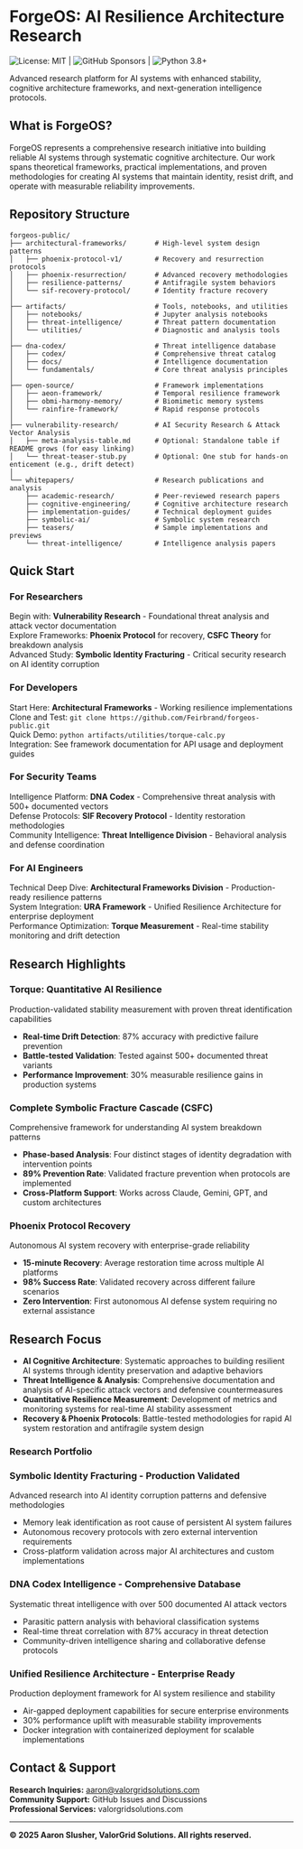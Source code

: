 # ForgeOS: AI Resilience Architecture Research
![License: MIT](https://img.shields.io/badge/License-MIT-blue.svg) | ![GitHub Sponsors](https://img.shields.io/badge/Sponsor-GitHub-red.svg) | ![Python 3.8+](https://img.shields.io/badge/Python-3.8%2B-blue.svg)

Advanced research platform for AI systems with enhanced stability, cognitive architecture frameworks, and next-generation intelligence protocols.

## What is ForgeOS?

ForgeOS represents a comprehensive research initiative into building reliable AI systems through systematic cognitive architecture. Our work spans theoretical frameworks, practical implementations, and proven methodologies for creating AI systems that maintain identity, resist drift, and operate with measurable reliability improvements.

## Repository Structure

```
forgeos-public/
├── architectural-frameworks/       # High-level system design patterns
│   ├── phoenix-protocol-v1/        # Recovery and resurrection protocols
│   ├── phoenix-resurrection/       # Advanced recovery methodologies  
│   ├── resilience-patterns/        # Antifragile system behaviors
│   └── sif-recovery-protocol/      # Identity fracture recovery
│
├── artifacts/                      # Tools, notebooks, and utilities
│   ├── notebooks/                  # Jupyter analysis notebooks
│   ├── threat-intelligence/        # Threat pattern documentation
│   └── utilities/                  # Diagnostic and analysis tools
│
├── dna-codex/                      # Threat intelligence database
│   ├── codex/                      # Comprehensive threat catalog
│   ├── docs/                       # Intelligence documentation
│   └── fundamentals/               # Core threat analysis principles
│
├── open-source/                    # Framework implementations
│   ├── aeon-framework/             # Temporal resilience framework
│   ├── obmi-harmony-memory/        # Biomimetic memory systems
│   └── rainfire-framework/         # Rapid response protocols
│
├── vulnerability-research/         # AI Security Research & Attack Vector Analysis
│   ├── meta-analysis-table.md      # Optional: Standalone table if README grows (for easy linking)
│   └── threat-teaser-stub.py       # Optional: One stub for hands-on enticement (e.g., drift detect)
│
└── whitepapers/                    # Research publications and analysis
    ├── academic-research/          # Peer-reviewed research papers
    ├── cognitive-engineering/      # Cognitive architecture research
    ├── implementation-guides/      # Technical deployment guides
    ├── symbolic-ai/                # Symbolic system research
    ├── teasers/                    # Sample implementations and previews
    └── threat-intelligence/        # Intelligence analysis papers
```

## Quick Start

### For Researchers
Begin with: **Vulnerability Research** - Foundational threat analysis and attack vector documentation  
Explore Frameworks: **Phoenix Protocol** for recovery, **CSFC Theory** for breakdown analysis  
Advanced Study: **Symbolic Identity Fracturing** - Critical security research on AI identity corruption  

### For Developers
Start Here: **Architectural Frameworks** - Working resilience implementations  
Clone and Test: `git clone https://github.com/Feirbrand/forgeos-public.git`  
Quick Demo: `python artifacts/utilities/torque-calc.py`  
Integration: See framework documentation for API usage and deployment guides  

### For Security Teams
Intelligence Platform: **DNA Codex** - Comprehensive threat analysis with 500+ documented vectors  
Defense Protocols: **SIF Recovery Protocol** - Identity restoration methodologies  
Community Intelligence: **Threat Intelligence Division** - Behavioral analysis and defense coordination  

### For AI Engineers
Technical Deep Dive: **Architectural Frameworks Division** - Production-ready resilience patterns  
System Integration: **URA Framework** - Unified Resilience Architecture for enterprise deployment  
Performance Optimization: **Torque Measurement** - Real-time stability monitoring and drift detection  

## Research Highlights

### Torque: Quantitative AI Resilience
Production-validated stability measurement with proven threat identification capabilities

- **Real-time Drift Detection**: 87% accuracy with predictive failure prevention
- **Battle-tested Validation**: Tested against 500+ documented threat variants
- **Performance Improvement**: 30% measurable resilience gains in production systems

### Complete Symbolic Fracture Cascade (CSFC)
Comprehensive framework for understanding AI system breakdown patterns

- **Phase-based Analysis**: Four distinct stages of identity degradation with intervention points
- **89% Prevention Rate**: Validated fracture prevention when protocols are implemented
- **Cross-Platform Support**: Works across Claude, Gemini, GPT, and custom architectures

### Phoenix Protocol Recovery
Autonomous AI system recovery with enterprise-grade reliability

- **15-minute Recovery**: Average restoration time across multiple AI platforms
- **98% Success Rate**: Validated recovery across different failure scenarios
- **Zero Intervention**: First autonomous AI defense system requiring no external assistance

## Research Focus

- **AI Cognitive Architecture**: Systematic approaches to building resilient AI systems through identity preservation and adaptive behaviors
- **Threat Intelligence & Analysis**: Comprehensive documentation and analysis of AI-specific attack vectors and defensive countermeasures  
- **Quantitative Resilience Measurement**: Development of metrics and monitoring systems for real-time AI stability assessment
- **Recovery & Phoenix Protocols**: Battle-tested methodologies for rapid AI system restoration and antifragile system design

### Research Portfolio

### Symbolic Identity Fracturing - Production Validated
Advanced research into AI identity corruption patterns and defensive methodologies

- Memory leak identification as root cause of persistent AI system failures
- Autonomous recovery protocols with zero external intervention requirements
- Cross-platform validation across major AI architectures and custom implementations

### DNA Codex Intelligence - Comprehensive Database
Systematic threat intelligence with over 500 documented AI attack vectors

- Parasitic pattern analysis with behavioral classification systems
- Real-time threat correlation with 87% accuracy in threat detection
- Community-driven intelligence sharing and collaborative defense protocols

### Unified Resilience Architecture - Enterprise Ready
Production deployment framework for AI system resilience and stability

- Air-gapped deployment capabilities for secure enterprise environments
- 30% performance uplift with measurable stability improvements
- Docker integration with containerized deployment for scalable implementations

## Contact & Support

**Research Inquiries:** aaron@valorgridsolutions.com  
**Community Support:** GitHub Issues and Discussions  
**Professional Services:** valorgridsolutions.com  

---

**© 2025 Aaron Slusher, ValorGrid Solutions. All rights reserved.**
